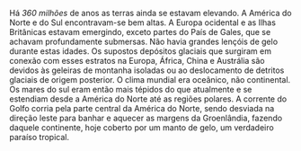 ﻿Há *360 milhões* de anos as terras ainda se estavam elevando. A América do Norte e do  Sul encontravam-se bem altas. A Europa ocidental e as Ilhas Britânicas estavam emergindo, exceto partes do País de Gales, que se achavam profundamente submersas. Não havia grandes lençóis de gelo durante estas idades. Os supostos depósitos glaciais que surgiram em conexão com esses estratos na Europa, África, China e Austrália são devidos às geleiras de montanha isoladas ou ao deslocamento de detritos glaciais de origem posterior. O clima mundial era oceânico, não continental. Os mares do sul  eram então mais tépidos do que atualmente e se estendiam desde a América do Norte até as regiões polares. A corrente do Golfo corria pela parte central da América do Norte, sendo desviada na direção leste para banhar e aquecer as margens da Groenlândia, fazendo daquele continente, hoje coberto por um manto de gelo, um verdadeiro paraíso tropical.